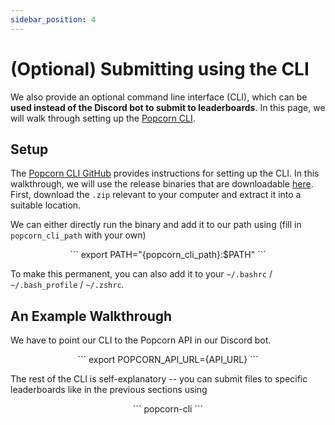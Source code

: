 ```yaml
---
sidebar_position: 4
---
```


# (Optional) Submitting using the CLI
We also provide an optional command line interface (CLI), which can be **used instead of the Discord bot to
submit to leaderboards**. In this page, we will walk through setting up the [Popcorn CLI](https://github.com/S1ro1/popcorn-cli).


## Setup
The [Popcorn CLI GitHub](https://github.com/S1ro1/popcorn-cli) provides instructions for setting up the CLI. In this walkthrough,
we will use the release binaries that are downloadable [here](https://github.com/S1ro1/popcorn-cli/releases). First, download
the `.zip` relevant to your computer and extract it into a suitable location.

We can either directly run the binary and add it to our path using (fill in `popcorn_cli_path` with your own)
<center>
```
export PATH="{popcorn_cli_path}:$PATH"
```
</center>

To make this permanent, you can also add it to your `~/.bashrc` / `~/.bash_profile` / `~/.zshrc`.

## An Example Walkthrough
We have to point our CLI to the Popcorn API in our Discord bot. 

<center>
```
export POPCORN_API_URL={API_URL}
```
</center>

The rest of the CLI is self-explanatory -- you can submit files to specific leaderboards like in the previous sections
using 
<center>
```
popcorn-cli <submission-file>
```
</center>

